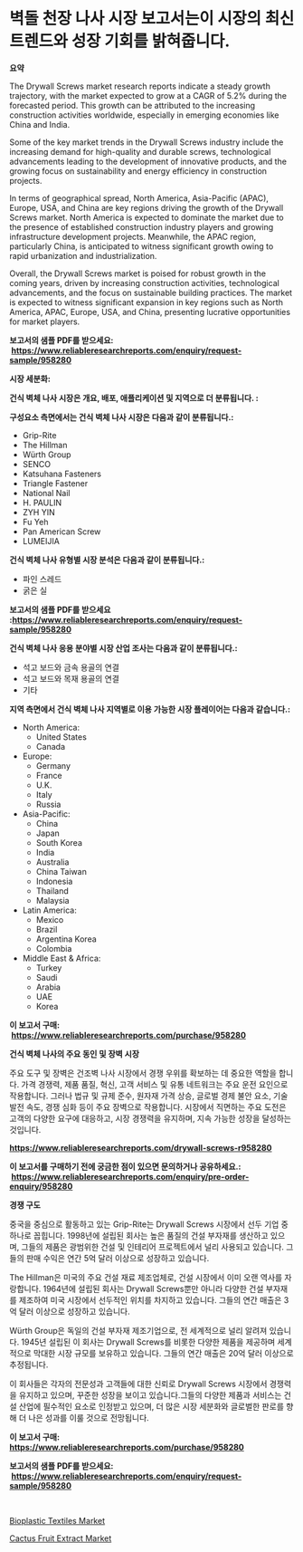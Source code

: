 <p><h1>벽돌 천장 나사 시장 보고서는이 시장의 최신 트렌드와 성장 기회를 밝혀줍니다.</h1></p><p><strong>요약</strong></p>
<p><p>The Drywall Screws market research reports indicate a steady growth trajectory, with the market expected to grow at a CAGR of 5.2% during the forecasted period. This growth can be attributed to the increasing construction activities worldwide, especially in emerging economies like China and India.</p><p>Some of the key market trends in the Drywall Screws industry include the increasing demand for high-quality and durable screws, technological advancements leading to the development of innovative products, and the growing focus on sustainability and energy efficiency in construction projects.</p><p>In terms of geographical spread, North America, Asia-Pacific (APAC), Europe, USA, and China are key regions driving the growth of the Drywall Screws market. North America is expected to dominate the market due to the presence of established construction industry players and growing infrastructure development projects. Meanwhile, the APAC region, particularly China, is anticipated to witness significant growth owing to rapid urbanization and industrialization.</p><p>Overall, the Drywall Screws market is poised for robust growth in the coming years, driven by increasing construction activities, technological advancements, and the focus on sustainable building practices. The market is expected to witness significant expansion in key regions such as North America, APAC, Europe, USA, and China, presenting lucrative opportunities for market players.</p></p>
<p><strong>보고서의 샘플 PDF를 받으세요: &nbsp;<a href="https://www.reliableresearchreports.com/enquiry/request-sample/958280">https://www.reliableresearchreports.com/enquiry/request-sample/958280</a></strong></p>
<p><strong>시장 세분화:</strong></p>
<p><strong> 건식 벽체 나사 시장은 개요, 배포, 애플리케이션 및 지역으로 더 분류됩니다. :</strong></p>
<p><strong>구성요소 측면에서는 건식 벽체 나사 시장은 다음과 같이 분류됩니다.:</strong></p>
<p><ul><li>Grip-Rite</li><li>The Hillman</li><li>Würth Group</li><li>SENCO</li><li>Katsuhana Fasteners</li><li>Triangle Fastener</li><li>National Nail</li><li>H. PAULIN</li><li>ZYH YIN</li><li>Fu Yeh</li><li>Pan American Screw</li><li>LUMEIJIA</li></ul></p>
<p><strong> 건식 벽체 나사 유형별 시장 분석은 다음과 같이 분류됩니다.:</strong></p>
<p><ul><li>파인 스레드</li><li>굵은 실</li></ul></p>
<p><strong>보고서의 샘플 PDF를 받으세요 :<a href="https://www.reliableresearchreports.com/enquiry/request-sample/958280">https://www.reliableresearchreports.com/enquiry/request-sample/958280</a></strong></p>
<p><strong> 건식 벽체 나사 응용 분야별 시장 산업 조사는 다음과 같이 분류됩니다.:</strong></p>
<p><ul><li>석고 보드와 금속 용골의 연결</li><li>석고 보드와 목재 용골의 연결</li><li>기타</li></ul></p>
<p><strong>지역 측면에서 건식 벽체 나사 지역별로 이용 가능한 시장 플레이어는 다음과 같습니다.:</strong></p>
<p><ul>
    <li>
        North America:
        <ul>
            <li>United States</li>
            <li>Canada</li>
        </ul>
    </li>
    <li>
        Europe:
        <ul>
            <li>Germany</li>
            <li>France</li>
            <li>U.K.</li>
            <li>Italy</li>
            <li>Russia</li>
        </ul>
    </li>
    <li>
        Asia-Pacific:
        <ul>
            <li>China</li>
            <li>Japan</li>
            <li>South Korea</li>
            <li>India</li>
            <li>Australia</li>
            <li>China Taiwan</li>
            <li>Indonesia</li>
            <li>Thailand</li>
            <li>Malaysia</li>
        </ul>
    </li>
    <li>
        Latin America:
        <ul>
            <li>Mexico</li>
            <li>Brazil</li>
            <li>Argentina Korea</li>
            <li>Colombia</li>
        </ul>
    </li>
    <li>
        Middle East & Africa:
        <ul>
            <li>Turkey</li>
            <li>Saudi</li>
            <li>Arabia</li>
            <li>UAE</li>
            <li>Korea</li>
        </ul>
    </li>
    </ul></p>
<p><strong>이 보고서 구매: &nbsp;<a href="https://www.reliableresearchreports.com/purchase/958280">https://www.reliableresearchreports.com/purchase/958280</a></strong></p>
<p><strong>건식 벽체 나사의 주요 동인 및 장벽 시장</strong></p>
<p><p>주요 도구 및 장벽은 건조벽 나사 시장에서 경쟁 우위를 확보하는 데 중요한 역할을 합니다. 가격 경쟁력, 제품 품질, 혁신, 고객 서비스 및 유통 네트워크는 주요 운전 요인으로 작용합니다. 그러나 법규 및 규제 준수, 원자재 가격 상승, 글로벌 경제 불안 요소, 기술 발전 속도, 경쟁 심화 등이 주요 장벽으로 작용합니다. 시장에서 직면하는 주요 도전은 고객의 다양한 요구에 대응하고, 시장 경쟁력을 유지하며, 지속 가능한 성장을 달성하는 것입니다.</p></p>
<p><strong><a href="https://www.reliableresearchreports.com/drywall-screws-r958280">https://www.reliableresearchreports.com/drywall-screws-r958280</a></strong></p>
<p><strong>이 보고서를 구매하기 전에 궁금한 점이 있으면 문의하거나 공유하세요.: &nbsp;<a href="https://www.reliableresearchreports.com/enquiry/pre-order-enquiry/958280">https://www.reliableresearchreports.com/enquiry/pre-order-enquiry/958280</a></strong></p>
<p><strong>경쟁 구도</strong></p>
<p><p>중국을 중심으로 활동하고 있는 Grip-Rite는 Drywall Screws 시장에서 선두 기업 중 하나로 꼽힙니다. 1998년에 설립된 회사는 높은 품질의 건설 부자재를 생산하고 있으며, 그들의 제품은 광범위한 건설 및 인테리어 프로젝트에서 널리 사용되고 있습니다. 그들의 판매 수익은 연간 5억 달러 이상으로 성장하고 있습니다.</p><p>The Hillman은 미국의 주요 건설 재료 제조업체로, 건설 시장에서 이미 오랜 역사를 자랑합니다. 1964년에 설립된 회사는 Drywall Screws뿐만 아니라 다양한 건설 부자재를 제조하여 미국 시장에서 선두적인 위치를 차지하고 있습니다. 그들의 연간 매출은 3억 달러 이상으로 성장하고 있습니다.</p><p>Würth Group은 독일의 건설 부자재 제조기업으로, 전 세계적으로 널리 알려져 있습니다. 1945년 설립된 이 회사는 Drywall Screws를 비롯한 다양한 제품을 제공하며 세계적으로 막대한 시장 규모를 보유하고 있습니다. 그들의 연간 매출은 20억 달러 이상으로 추정됩니다.</p><p>이 회사들은 각자의 전문성과 고객들에 대한 신뢰로 Drywall Screws 시장에서 경쟁력을 유지하고 있으며, 꾸준한 성장을 보이고 있습니다.그들의 다양한 제품과 서비스는 건설 산업에 필수적인 요소로 인정받고 있으며, 더 많은 시장 세분화와 글로벌한 판로를 향해 더 나은 성과를 이룰 것으로 전망됩니다.</p></p>
<p><strong>이 보고서 구매: &nbsp; <a href="https://www.reliableresearchreports.com/purchase/958280">https://www.reliableresearchreports.com/purchase/958280</a></strong></p>
<p><strong>보고서의 샘플 PDF를 받으세요: &nbsp;<a href="https://www.reliableresearchreports.com/enquiry/request-sample/958280">https://www.reliableresearchreports.com/enquiry/request-sample/958280</a></strong><strong></strong></p>
<p>&nbsp;</p>
<p><p><a href="https://confirmed-shield-e13.notion.site/Bioplastic-Textiles-Market-Size-Share-Trends-Analysis-Report-By-Application-Regional-Outlook-Co-3d41088d19cb490fbdab3ba7523d3814">Bioplastic Textiles Market</a></p><p><a href="https://funky-papaya-cf4.notion.site/Cactus-Fruit-Extract-Market-Size-Market-Trends-and-Growth-Outlook-forecasted-for-period-from-2024--61205cdfd8534f18a239b10a9b1e294e">Cactus Fruit Extract Market</a></p></p>